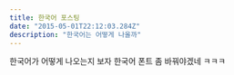 ```yaml
---
title: 한국어 포스팅
date: "2015-05-01T22:12:03.284Z"
description: "한국어는 어떻게 나올까"
---
```


한국어가 어떻게 나오는지 보자
한국어 폰트 좀 바꿔야겠네
ㅋㅋㅋ
